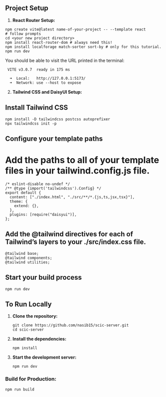 ## Project Setup

1. **React Router Setup:**

```
npm create vite@latest name-of-your-project -- --template react
# follow prompts
cd <your new project directory>
npm install react-router-dom # always need this!
npm install localforage match-sorter sort-by # only for this tutorial.
npm run dev
```

You should be able to visit the URL printed in the terminal:

```
 VITE v3.0.7  ready in 175 ms

  ➜  Local:   http://127.0.0.1:5173/
  ➜  Network: use --host to expose
```

2. **Tailwind CSS and DaisyUI Setup:**

## Install Tailwind CSS

```
npm install -D tailwindcss postcss autoprefixer
npx tailwindcss init -p
```

## Configure your template paths

# Add the paths to all of your template files in your tailwind.config.js file.

```
/* eslint-disable no-undef */
/** @type {import('tailwindcss').Config} */
export default {
  content: ["./index.html", "./src/**/*.{js,ts,jsx,tsx}"],
  theme: {
    extend: {},
  },
  plugins: [require("daisyui")],
};
```

## Add the @tailwind directives for each of Tailwind’s layers to your ./src/index.css file.

```
@tailwind base;
@tailwind components;
@tailwind utilities;
```

## Start your build process

```
npm run dev
```

## To Run Locally

1. **Clone the repository:**

   ```
   git clone https://github.com/nasib15/scic-server.git
   cd scic-server
   ```

2. **Install the dependencies:**

   ```
   npm install
   ```

3. **Start the development server:**

   ```
   npm run dev
   ```

### Build for Production:

```
npm run build
```
